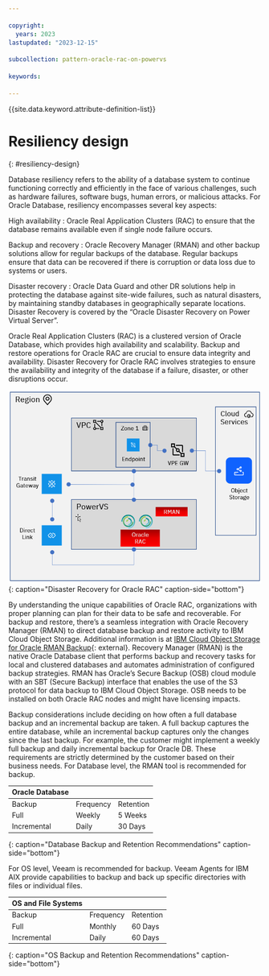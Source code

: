 ```yaml
---

copyright:
  years: 2023
lastupdated: "2023-12-15"

subcollection: pattern-oracle-rac-on-powervs

keywords:

---
```


{{site.data.keyword.attribute-definition-list}}

# Resiliency design
{: #resiliency-design}

Database resiliency refers to the ability of a database system to continue functioning correctly and efficiently in the face of various challenges, such as hardware failures, software bugs, human errors, or malicious attacks. For Oracle Database, resiliency encompasses several key aspects:

High availability
:    Oracle Real Application Clusters (RAC) to ensure that the database remains available even if single node failure occurs.

Backup and recovery
:    Oracle Recovery Manager (RMAN) and other backup solutions allow for regular backups of the database. Regular backups ensure that data can be recovered if there is corruption or data loss due to systems or users.

Disaster recovery
:    Oracle Data Guard and other DR solutions help in protecting the database against site-wide failures, such as natural disasters, by maintaining standby databases in geographically separate locations. Disaster Recovery is covered by the “Oracle Disaster Recovery on Power Virtual Server”.

Oracle Real Application Clusters (RAC) is a clustered version of Oracle Database, which provides high availability and scalability. Backup and restore operations for Oracle RAC are crucial to ensure data integrity and availability. Disaster Recovery for Oracle RAC involves strategies to ensure the availability and integrity of the database if a failure, disaster, or other disruptions occur.

![Disaster Recovery for Oracle RAC](be56ac77cfda7c1ada11870ada8c93dc.png){: caption="Disaster Recovery for Oracle RAC" caption-side="bottom"}

By understanding the unique capabilities of Oracle RAC, organizations with proper planning can plan for their data to be safe and recoverable. For backup and restore, there’s a seamless integration with Oracle Recovery Manager (RMAN) to direct database backup and restore activity to IBM Cloud Object Storage. Additional information is at [IBM Cloud Object Storage
for Oracle RMAN Backup](https://www.ibm.com/downloads/cas/O0BZVBPN){: external}.
Recovery Manager (RMAN) is the native Oracle Database client that performs backup and recovery tasks for local and clustered databases and automates administration of configured backup strategies. RMAN has Oracle’s Secure Backup (OSB) cloud module with an SBT (Secure Backup) interface that enables the use of the S3 protocol for data backup to IBM Cloud Object Storage. OSB needs to be installed on both Oracle RAC nodes and might have licensing impacts.

Backup considerations include deciding on how often a full database backup and an incremental backup are taken. A full backup captures the entire database, while an incremental backup captures only the changes since the last backup. For example, the customer might implement a weekly full backup and daily incremental backup for Oracle DB. These requirements are strictly determined by the customer based on their business needs. For Database level, the RMAN tool is recommended for backup.

| Oracle Database |           |           |
|---------------------|-----------|-----------|
| Backup              | Frequency | Retention |
| Full                | Weekly    | 5 Weeks   |
| Incremental         | Daily     | 30 Days   |
{: caption="Database Backup and Retention Recommendations" caption-side="bottom"}

For OS level, Veeam is recommended for backup. Veeam Agents for IBM AIX provide capabilities to backup and back up specific directories with files or individual files.

| OS and File Systems|           |           |
|-----------------------|-----------|-----------|
| Backup                | Frequency | Retention |
| Full                  | Monthly   | 60 Days   |
| Incremental           | Daily     | 60 Days   |
{: caption="OS Backup and Retention Recommendations" caption-side="bottom"}
